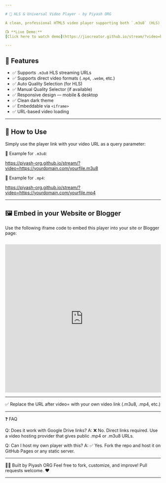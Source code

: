 ```yaml
---

# 🔴 HLS & Universal Video Player - by Piyash ORG

A clean, professional HTML5 video player supporting both `.m3u8` (HLS) and direct video formats like `.mp4`. Fully responsive, quality selector enabled (for HLS), and embeddable in any site — including Blogger.

📺 **Live Demo:**  
[Click here to watch demo](https://jiocreator.github.io/stream/?video=https://stream.mux.com/02e6rVmN1V8C2qfeF8hHcfeNRevS4mQkOrWyAPi63OoI.m3u8)

---
```


## 🚀 Features

- ✅ Supports `.m3u8` HLS streaming URLs
- ✅ Supports direct video formats (`.mp4`, `.webm`, etc.)
- ✅ Auto Quality Selection (for HLS)
- ✅ Manual Quality Selector (if available)
- ✅ Responsive design — mobile & desktop
- ✅ Clean dark theme
- ✅ Embeddable via `<iframe>`
- ✅ URL-based video loading

---

## 🔗 How to Use

Simply use the player link with your video URL as a query parameter:

📌 Example for `.m3u8`:

https://piyash-org.github.io/stream/?video=https://yourdomain.com/yourfile.m3u8

📌 Example for `.mp4`:

https://piyash-org.github.io/stream/?video=https://yourdomain.com/yourfile.mp4

---

## 🖼️ Embed in your Website or Blogger

Use the following iframe code to embed this player into your site or Blogger page:

<pre><code>
<iframe
  src="https://piyash-org.github.io/stream/?video=https://yourdomain.com/yourfile.m3u8"
  width="100%"
  height="480"
  frameborder="0"
  allowfullscreen>
</iframe>
</code></pre>

---

✅ Replace the URL after video= with your own video link (.m3u8, .mp4, etc.)


---

❓ FAQ

Q: Does it work with Google Drive links?
A: ❌ No. Direct links required. Use a video hosting provider that gives public .mp4 or .m3u8 URLs.

Q: Can I host my own player with this?
A: ✅ Yes. Fork the repo and host it on GitHub Pages or any static server.


---

🧑‍💻 Built by Piyash ORG
Feel free to fork, customize, and improve! Pull requests welcome. ❤️


---
